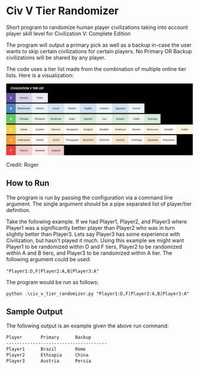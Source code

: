 # Civ V Tier Randomizer
 Short program to randomize human player civilizations taking into account player skill level for Civilization V: Complete Edition

 The program will output a primary pick as well as a backup in-case the user wants to skip certain civilizations for certain players. No Primary OR Backup civilizations will be shared by any player.

 The code uses a tier list made from the combination of multiple online tier lists. Here is a visualization:

 ![Tier Visualization](media/tier-visualization.png)

 Credit: Roger

## How to Run
 The program is run by passing the configuration via a command line argument. The single argument should be a pipe separated list of player/tier definition. 
 
 Take the following example. If we had Player1, Player2, and Player3 where Player1 was a significantly better player than Player2 who was in turn slightly better than Player3. Lets say Player3 has some experience with Civilization, but hasn't played it much. Using this example we might want Player1 to be randomized within D and F tiers, Player2 to be randomized within A and B tiers, and Player3 to be randomized within A tier. The following argument could be used:
 
 `"Player1:D,F|Player2:A,B|Player3:A"`

 The program would be run as follows:

 ```
 python .\civ_v_tier_randomizer.py "Player1:D,F|Player2:A,B|Player3:A"
 ```

## Sample Output
 The following output is an example given the above run command:
 ```
 Player       Primary      Backup      
 --------------------------------------
 Player1      Brazil       Rome
 Player2      Ethiopia     China
 Player3      Austria      Persia
 ```
